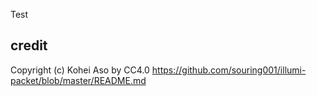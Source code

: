 Test


## credit
Copyright (c) Kohei Aso by CC4.0
https://github.com/souring001/illumi-packet/blob/master/README.md
